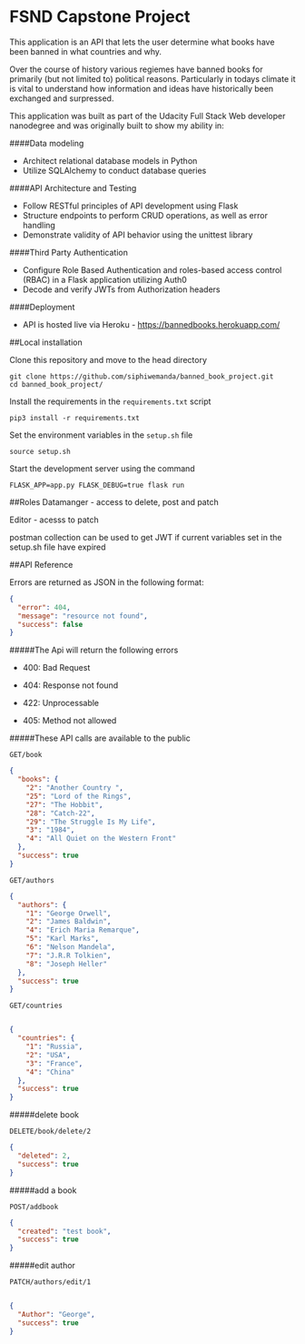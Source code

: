 # FSND Capstone Project

This application is an API that lets the user determine what books have been banned in what countries and why.

Over the course of history various regiemes have banned books for primarily (but not limited to) political reasons. Particularly in todays climate it is vital to understand how information and ideas have historically been exchanged and surpressed.


This application was built as part of the Udacity Full Stack Web developer nanodegree
and was originally built to show my ability in:

####Data modeling

- Architect relational database models in Python
- Utilize SQLAlchemy to conduct database queries

####API Architecture and Testing

- Follow RESTful principles of API development using Flask
- Structure endpoints to perform CRUD operations, as well as error handling
- Demonstrate validity of API behavior using the unittest library

####Third Party Authentication

- Configure Role Based Authentication and roles-based access control (RBAC) in a Flask application utilizing Auth0
- Decode and verify JWTs from Authorization headers

####Deployment

- API is hosted live via Heroku - https://bannedbooks.herokuapp.com/

##Local installation

Clone this repository and move to the head directory
```
git clone https://github.com/siphiwemanda/banned_book_project.git
cd banned_book_project/
```

Install the requirements in the `requirements.txt` script
```
pip3 install -r requirements.txt
```

Set the environment variables in the `setup.sh` file
```
source setup.sh
```
Start the development server using the command
```
FLASK_APP=app.py FLASK_DEBUG=true flask run
```

##Roles
Datamanger - access to delete, post and patch

Editor - acesss to patch

postman collection can be used to get JWT if current variables set in the setup.sh file  have expired



##API Reference

Errors are returned as JSON in the following format:

```json
{
  "error": 404, 
  "message": "resource not found", 
  "success": false
}
```

#####The Api will return the following errors

- 400: Bad Request

- 404: Response not found

- 422: Unprocessable

- 405: Method not allowed

#####These API calls are available to the public 

`GET/book`

````json
{
  "books": {
    "2": "Another Country ", 
    "25": "Lord of the Rings", 
    "27": "The Hobbit", 
    "28": "Catch-22", 
    "29": "The Struggle Is My Life", 
    "3": "1984", 
    "4": "All Quiet on the Western Front"
  }, 
  "success": true
}
````


`GET/authors`

````json
{
  "authors": {
    "1": "George Orwell", 
    "2": "James Baldwin", 
    "4": "Erich Maria Remarque", 
    "5": "Karl Marks", 
    "6": "Nelson Mandela", 
    "7": "J.R.R Tolkien", 
    "8": "Joseph Heller"
  }, 
  "success": true
}
````


`GET/countries`

```json

{
  "countries": {
    "1": "Russia", 
    "2": "USA", 
    "3": "France", 
    "4": "China"
  }, 
  "success": true
}
```

#####delete book 

`DELETE/book/delete/2`

```json
{
  "deleted": 2,
  "success": true
}
```


#####add a book

`POST/addbook`

```json
{
  "created": "test book",
  "success": true
}
```
#####edit author

`PATCH/authors/edit/1`

```json

{
  "Author": "George",
  "success": true
}
```




